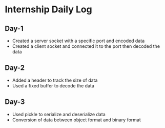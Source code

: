 # Internship Daily Log

## Day-1
- Created a server socket with a specific port and encoded data
- Created a client socket and connected it to the port then decoded the data

## Day-2
- Added a header to track the size of data
- Used a fixed buffer to decode the data

## Day-3
- Used pickle to serialize and deserialize data
- Conversion of data between object format and binary format
